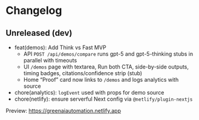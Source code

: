 # Changelog

## Unreleased (dev)
- feat(demos): Add Think vs Fast MVP
  - API `POST /api/demos/compare` runs gpt-5 and gpt-5-thinking stubs in parallel with timeouts
  - UI `/demos` page with textarea, Run both CTA, side-by-side outputs, timing badges, citations/confidence strip (stub)
  - Home “Proof” card now links to `/demos` and logs analytics with source
- chore(analytics): `logEvent` used with props for demo source
- chore(netlify): ensure serverful Next config via `@netlify/plugin-nextjs`

Preview: https://greenaiautomation.netlify.app

